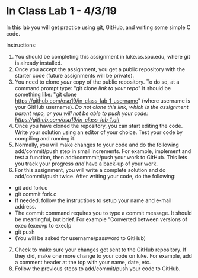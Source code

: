 # In Class Lab 1 - 4/3/19

In this lab you will get practice using git, GitHub, and writing some simple C code.  

Instructions:
1. You should be completing this assignment in luke.cs.spu.edu, where git is already installed.
2. Once you accept the assignment, you get a public repository with the starter code (future assignments will be private).
3. You need to clone *your* copy of the public repository.  To do so, at a command prompt type: "git clone *link to your repo*"   It should be something like: "git clone https://github.com/osp19/in_class_lab_1_username" (where username is your GitHub username). *Do not clone this link, which is the assignment parent repo, or you will not be able to push your code: https://github.com/osp19/in_class_lab_1.git*
4. Once you have cloned the repository, you can start editing the code.  Write your solution using an editor of your choice.  Test your code by compiling and running it.
5. Normally, you will make changes to your code and do the following add/commit/push step in small increments.  For example, implement and test a function, then add/commmit/push your work to GitHub.  This lets you track your progress *and* have a back-up of your work.
6. For this assignment, you will write a complete solution and do add/commit/push twice.  After writing your code, do the following:
  * git add fork.c
  * git commit fork.c
  * If needed, follow the instructions to setup your name and e-mail address.
  * The commit command requires you to type a commit message.  It should be meaningful, but brief.  For example "Converted between versions of exec (execvp to execlp
  * git push
  * (You will be asked for username/password to GitHub)

7. Check to make sure your changes got sent to the GitHub repository.  If they did, make one more change to your code on luke.  For example, add a comment header at the top with your name, date, etc.
8. Follow the previous steps to add/commit/push your code to GitHub.
